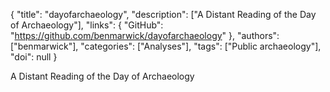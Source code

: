 {
  "title": "dayofarchaeology",
  "description": ["A Distant Reading of the Day of Archaeology"],
  "links": {
    "GitHub": "https://github.com/benmarwick/dayofarchaeology"
  },
  "authors": ["benmarwick"],
  "categories": ["Analyses"],
  "tags": ["Public archaeology"],
  "doi": null
}

<!-- Generated by csv2md.R – do not edit by hand -->

A Distant Reading of the Day of Archaeology
